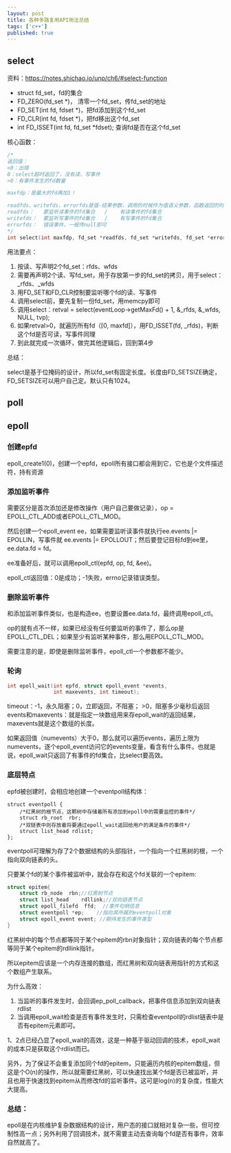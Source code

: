 ```yaml
---
layout: post
title: 各种多路复用API用法总结
tags: ['c++']
published: true
---
```


<!--more-->


## select

资料：https://notes.shichao.io/unp/ch6/#select-function

- struct fd_set，fd的集合
- FD_ZERO(fd_set *)， 清零一个fd_set，传fd_set的地址
- FD_SET(int fd, fdset *)，把fd添加到这个fd_set
- FD_CLR(int fd, fdset *)，把fd移出这个fd_set
- int FD_ISSET(int fd, fd_set *fdset); 查询fd是否在这个fd_set

核心函数：

```c
/*
返回值：
<0：出错
0：select超时返回了，没有读、写事件
>0：有事件发生的fd数量

maxfdp：是最大的fd再加1！

readfds、writefds、errorfds是值-结果参数，调用的时候作为值语义参数，函数返回的时候作为结果，所以没有const修饰
readfds：   要监听读事件的fd集合   /    有读事件的fd集合
writefds：  要监听写事件的fd集合   /    有写事件的fd集合
errorfds：  错误事件，一般传null即可
*/
int select(int maxfdp, fd_set *readfds, fd_set *writefds, fd_set *errorfds, struct timeval *timeout);
```

用法要点：

1. 按读、写声明2个fd_set：rfds、wfds
2. 需要再声明2个读、写fd_set，用于存放第一步的fd_set的拷贝，用于select：_rfds、_wfds
3. 用FD_SET和FD_CLR控制要监听哪个fd的读、写事件
4. 调用select前，要先复制一份fd_set，用memcpy即可
5. 调用select：retval = select(eventLoop->getMaxFd() + 1, &_rfds, &_wfds, NULL, tvp);
6. 如果retval>0，就遍历所有fd（[0, maxfd]），用FD_ISSET(fd, _rfds)，判断这个fd是否可读，写事件同理
7. 到此就完成一次循环，做完其他逻辑后，回到第4步


总结：

select是基于位掩码的设计，所以fd_set有固定长度。长度由FD_SETSIZE确定，FD_SETSIZE可以用户自己定。默认只有1024。


## poll


## epoll

### 创建epfd

 epoll_create1(0)，创建一个epfd，epoll所有接口都会用到它，它也是个文件描述符，持有资源

### 添加监听事件

需要区分是首次添加还是修改操作（用户自己要做记录），op = EPOLL_CTL_ADD或者EPOLL_CTL_MOD。

然后创建一个epoll_event ee，如果需要监听读事件就执行ee.events |= EPOLLIN，写事件就 ee.events |= EPOLLOUT；然后要登记目标fd到ee里，ee.data.fd = fd。

ee准备好后，就可以调用epoll_ctl(epfd, op, fd, &ee)。

epoll_ctl返回值：0是成功；-1失败，errno记录错误类型。


### 删除监听事件

和添加监听事件类似，也是构造ee，也要设置ee.data.fd，最终调用epoll_ctl。

op的就有点不一样，如果已经没有任何要监听的事件了，那么op是EPOLL_CTL_DEL；如果至少有监听某种事件，那么用EPOLL_CTL_MOD。

需要注意的是，即使是删除监听事件，epoll_ctl一个参数都不能少。

### 轮询

```c
int epoll_wait(int epfd, struct epoll_event *events,
               int maxevents, int timeout);
```

timeout：-1，永久阻塞；0，立即返回，不阻塞； >0，阻塞多少毫秒后返回
events和maxevents：就是指定一块数组用来存epoll_wait的返回结果，maxevents就是这个数组的长度。

如果返回值（numevents）大于0，那么就可以遍历events，遍历上限为numevents，逐个epoll_event访问它的events变量，看含有什么事件。也就是说，epoll_wait只返回了有事件的fd集合，比select要高效。


### 底层特点

epfd被创建时，会相应地创建一个eventpoll结构体：

```
struct eventpoll {  
    /*红黑树的根节点，这颗树中存储着所有添加到epoll中的需要监控的事件*/  
    struct rb_root  rbr;  
    /*双链表中则存放着将要通过epoll_wait返回给用户的满足条件的事件*/  
    struct list_head rdlist;    
};  
```

eventpoll可理解为存了2个数据结构的头部指针，一个指向一个红黑树的根，一个指向双向链表的头。

只要某个fd的某个事件被监听中，就会存在和这个fd关联的一个epitem:

```c
struct epitem{  
    struct rb_node  rbn;//红黑树节点  
    struct list_head    rdllink;//双向链表节点  
    struct epoll_filefd  ffd;  //事件句柄信息  
    struct eventpoll *ep;    //指向其所属的eventpoll对象  
    struct epoll_event event; //期待发生的事件类型  
}  
```

红黑树中的每个节点都等同于某个epitem的rbn对象指针；双向链表的每个节点都等同于某个epitem的rdllink指针。

所以epitem应该是一个内存连接的数组，而红黑树和双向链表用指针的方式和这个数组产生联系。



为什么高效：

1. 当监听的事件发生时，会回调ep_poll_callback，把事件信息添加到双向链表rdlist
2. 当调用epoll_wait检查是否有事件发生时，只需检查eventpoll的rdlist链表中是否有epitem元素即可。

1、2点已经凸显了epoll_wait的高效，这是一种基于驱动回调的技术，epoll_wait的成本只是获取这个rdlist而已。

另外，为了保证不会重复添加同个fd的epitem，只能遍历内核的epitem数组，但这是个O(n)的操作，所以就需要红黑树，可以快速找出某个fd是否已被监听，并且也用于快速找到epitem从而修改fd的监听事件。这可是log(n)的复杂度，性能大大提高。


### 总结：

epoll是在内核维护复杂数据结构的设计，用户态的接口就相对复杂一些，但可控制性高一点；另外利用了回调技术，就不需要主动去查询每个fd是否有事件，效率自然就高了。


